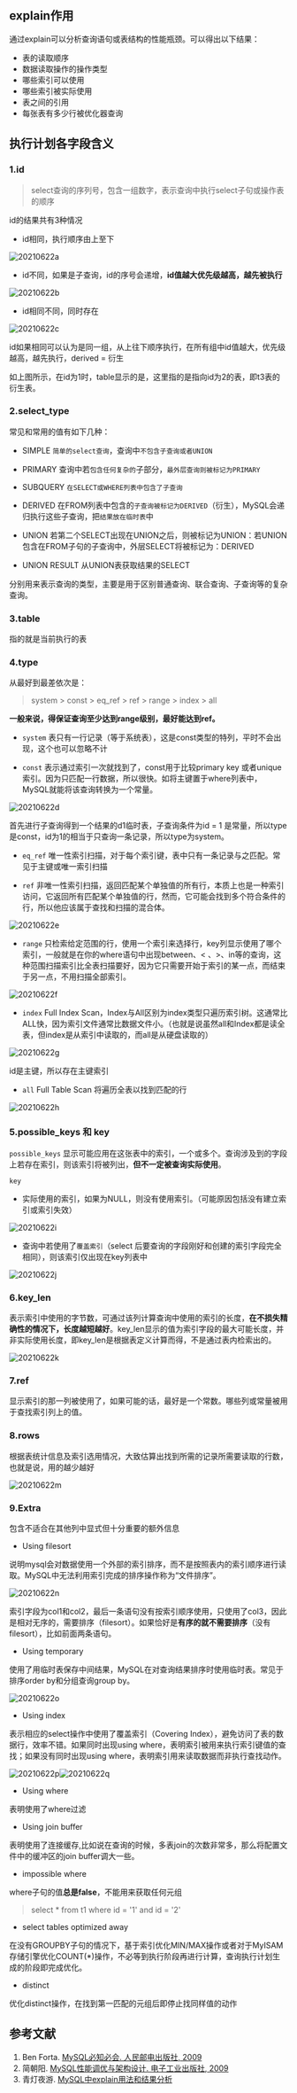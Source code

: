 ## explain作用
通过explain可以分析查询语句或表结构的性能瓶颈。可以得出以下结果：
- 表的读取顺序
- 数据读取操作的操作类型
- 哪些索引可以使用
- 哪些索引被实际使用
- 表之间的引用
- 每张表有多少行被优化器查询
## 执行计划各字段含义
### 1.id

> select查询的序列号，包含一组数字，表示查询中执行select子句或操作表的顺序

id的结果共有3种情况

- id相同，执行顺序由上至下

![20210622a](/images/20210622a.png)

- id不同，如果是子查询，id的序号会递增，**id值越大优先级越高，越先被执行**

![20210622b](/images/20210622b.png)

- id相同不同，同时存在

![20210622c](/images/20210622c.png)

id如果相同可以认为是同一组，从上往下顺序执行，在所有组中id值越大，优先级越高，越先执行，derived = 衍生

如上图所示，在id为1时，table显示的是<derived2>，这里指的是指向id为2的表，即t3表的衍生表。

### 2.select_type
  
常见和常用的值有如下几种：

  - SIMPLE `简单的select查询`，查询中`不包含子查询或者UNION`

  - PRIMARY 查询中若`包含任何复杂的`子部分，`最外层查询则被标记为PRIMARY`

  - SUBQUERY `在SELECT或WHERE列表中包含了子查询`

  - DERIVED 在FROM列表中包含的`子查询被标记为DERIVED`（衍生），MySQL会递归执行这些子查询，把`结果放在临时表`中

  - UNION 若第二个SELECT出现在UNION之后，则被标记为UNION：若UNION包含在FROM子句的子查询中，外层SELECT将被标记为：DERIVED
  
  - UNION RESULT 从UNION表获取结果的SELECT

  分别用来表示查询的类型，主要是用于区别普通查询、联合查询、子查询等的复杂查询。

### 3.table

指的就是当前执行的表

### 4.type

从最好到最差依次是：

> system > const > eq_ref > ref > range > index > all
  
**一般来说，得保证查询至少达到range级别，最好能达到ref。**

- `system` 表只有一行记录（等于系统表），这是const类型的特列，平时不会出现，这个也可以忽略不计
  
- `const` 表示通过索引一次就找到了，const用于比较primary key 或者unique索引。因为只匹配一行数据，所以很快。如将主键置于where列表中，MySQL就能将该查询转换为一个常量。
  
![20210622d](/images/20210622d.png)
  
首先进行子查询得到一个结果的d1临时表，子查询条件为id = 1 是常量，所以type是const，id为1的相当于只查询一条记录，所以type为system。

- `eq_ref` 唯一性索引扫描，对于每个索引键，表中只有一条记录与之匹配。常见于主键或唯一索引扫描

- `ref` 非唯一性索引扫描，返回匹配某个单独值的所有行，本质上也是一种索引访问，它返回所有匹配某个单独值的行，然而，它可能会找到多个符合条件的行，所以他应该属于查找和扫描的混合体。
  
![20210622e](/images/20210622e.png)
  
- `range` 只检索给定范围的行，使用一个索引来选择行，key列显示使用了哪个索引，一般就是在你的where语句中出现between、< 、>、in等的查询，这种范围扫描索引比全表扫描要好，因为它只需要开始于索引的某一点，而结束于另一点，不用扫描全部索引。
  
![20210622f](/images/20210622f.png)

- `index` Full Index Scan，Index与All区别为index类型只遍历索引树。这通常比ALL快，因为索引文件通常比数据文件小。（也就是说虽然all和Index都是读全表，但index是从索引中读取的，而all是从硬盘读取的）

![20210622g](/images/20210622g.png)
  
id是主键，所以存在主键索引
- `all` Full Table Scan 将遍历全表以找到匹配的行
  
![20210622h](/images/20210622h.png)

### 5.possible_keys 和 key

`possible_keys` 显示可能应用在这张表中的索引，一个或多个。查询涉及到的字段上若存在索引，则该索引将被列出，**但不一定被查询实际使用**。

`key`

- 实际使用的索引，如果为NULL，则没有使用索引。（可能原因包括没有建立索引或索引失效）

![20210622i](/images/20210622i.png)

- 查询中若使用了`覆盖索引`（select 后要查询的字段刚好和创建的索引字段完全相同），则该索引仅出现在key列表中

![20210622j](/images/20210622j.png)

### 6.key_len

表示索引中使用的字节数，可通过该列计算查询中使用的索引的长度，**在不损失精确性的情况下，长度越短越好**。key_len显示的值为索引字段的最大可能长度，并非实际使用长度，即key_len是根据表定义计算而得，不是通过表内检索出的。

![20210622k](/images/20210622k.png)

### 7.ref

显示索引的那一列被使用了，如果可能的话，最好是一个常数。哪些列或常量被用于查找索引列上的值。


### 8.rows

根据表统计信息及索引选用情况，大致估算出找到所需的记录所需要读取的行数，也就是说，用的越少越好

![20210622m](/images/20210622m.png)

### 9.Extra

包含不适合在其他列中显式但十分重要的额外信息

- Using filesort

说明mysql会对数据使用一个外部的索引排序，而不是按照表内的索引顺序进行读取。MySQL中无法利用索引完成的排序操作称为“文件排序”。

![20210622n](/images/20210622n.png)

索引字段为col1和col2，最后一条语句没有按索引顺序使用，只使用了col3，因此是相对无序的，需要排序（filesort）。如果恰好是**有序的就不需要排序**（没有filesort），比如前面两条语句。

- Using temporary

使用了用临时表保存中间结果，MySQL在对查询结果排序时使用临时表。常见于排序order by和分组查询group by。

![20210622o](/images/20210622o.png)

- Using index

表示相应的select操作中使用了覆盖索引（Covering Index），避免访问了表的数据行，效率不错。如果同时出现using where，表明索引被用来执行索引键值的查找；如果没有同时出现using where，表明索引用来读取数据而非执行查找动作。
  
![20210622p](/images/20210622p.png)![20210622q](/images/20210622q.png)
  
- Using where

表明使用了where过滤

- Using join buffer

表明使用了连接缓存,比如说在查询的时候，多表join的次数非常多，那么将配置文件中的缓冲区的join buffer调大一些。

- impossible where

where子句的值**总是false**，不能用来获取任何元组

> select * from t1 where id = '1' and id = '2'

- select tables optimized away
  
在没有GROUPBY子句的情况下，基于索引优化MIN/MAX操作或者对于MyISAM存储引擎优化COUNT(*)操作，不必等到执行阶段再进行计算，查询执行计划生成的阶段即完成优化。

- distinct
  
优化distinct操作，在找到第一匹配的元组后即停止找同样值的动作
  
## 参考文献

1. Ben Forta. [MySQL必知必会. 人民邮电出版社, 2009](https://book.douban.com/subject/3354490/)
2. 简朝阳. [MySQL性能调优与架构设计. 电子工业出版社, 2009](https://book.douban.com/subject/3729677/)
3. 青灯夜游. [MySQL中explain用法和结果分析](https://www.php.cn/mysql-tutorials-454417.html)

